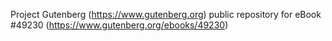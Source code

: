 Project Gutenberg (https://www.gutenberg.org) public repository for eBook #49230 (https://www.gutenberg.org/ebooks/49230)

